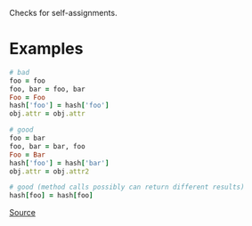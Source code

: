 
Checks for self-assignments.

# Examples

```ruby
# bad
foo = foo
foo, bar = foo, bar
Foo = Foo
hash['foo'] = hash['foo']
obj.attr = obj.attr

# good
foo = bar
foo, bar = bar, foo
Foo = Bar
hash['foo'] = hash['bar']
obj.attr = obj.attr2

# good (method calls possibly can return different results)
hash[foo] = hash[foo]
```

[Source](http://www.rubydoc.info/gems/rubocop/RuboCop/Cop/Lint/SelfAssignment)